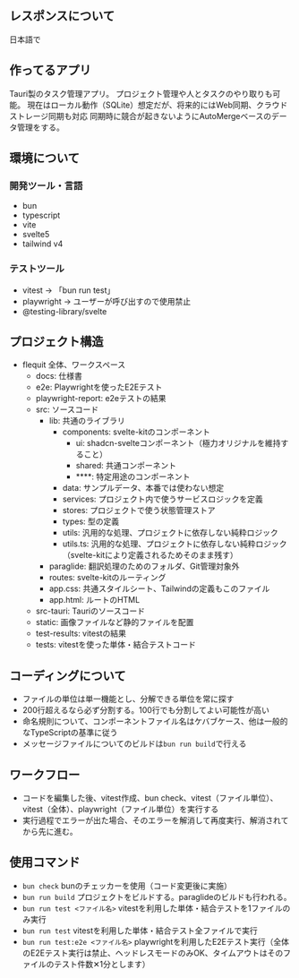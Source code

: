 ## レスポンスについて

日本語で

## 作ってるアプリ

Tauri製のタスク管理アプリ。
プロジェクト管理や人とタスクのやり取りも可能。
現在はローカル動作（SQLite）想定だが、将来的にはWeb同期、クラウドストレージ同期も対応
同期時に競合が起きないようにAutoMergeベースのデータ管理をする。


## 環境について

### 開発ツール・言語
- bun
- typescript
- vite
- svelte5
- tailwind v4

### テストツール
- vitest  -> 「bun run test」
- playwright  -> ユーザーが呼び出すので使用禁止
- @testing-library/svelte

## プロジェクト構造

- flequit 全体、ワークスペース
  - docs: 仕様書
  - e2e: Playwrightを使ったE2Eテスト
  - playwright-report: e2eテストの結果
  - src: ソースコード
    - lib: 共通のライブラリ
      - components: svelte-kitのコンポーネント
        - ui: shadcn-svelteコンポーネント（極力オリジナルを維持すること）
        - shared: 共通コンポーネント
        - ****: 特定用途のコンポーネント
      - data: サンプルデータ、本番では使わない想定
      - services: プロジェクト内で使うサービスロジックを定義
      - stores: プロジェクトで使う状態管理ストア
      - types: 型の定義
      - utils: 汎用的な処理、プロジェクトに依存しない純粋ロジック
      - utils.ts: 汎用的な処理、プロジェクトに依存しない純粋ロジック（svelte-kitにより定義されるためそのまま残す）
    - paraglide: 翻訳処理のためのフォルダ、Git管理対象外
    - routes: svelte-kitのルーティング
    - app.css: 共通スタイルシート、Tailwindの定義もこのファイル
    - app.html: ルートのHTML
  - src-tauri: Tauriのソースコード
  - static: 画像ファイルなど静的ファイルを配置
  - test-results: vitestの結果
  - tests: vitestを使った単体・結合テストコード

## コーディングについて

- ファイルの単位は単一機能とし、分解できる単位を常に探す
- 200行超えるなら必ず分割する。100行でも分割してよい可能性が高い
- 命名規則について、コンポーネントファイル名はケバブケース、他は一般的なTypeScriptの基準に従う
- メッセージファイルについてのビルドは`bun run build`で行える

## ワークフロー
- コードを編集した後、vitest作成、bun check、vitest（ファイル単位）、vitest（全体）、playwright（ファイル単位）を実行する
- 実行過程でエラーが出た場合、そのエラーを解消して再度実行、解消されてから先に進む。


## 使用コマンド
- `bun check` bunのチェッカーを使用（コード変更後に実施）
- `bun run build` プロジェクトをビルドする。paraglideのビルドも行われる。
- `bun run test <ファイル名>` vitestを利用した単体・結合テストを1ファイルのみ実行
- `bun run test` vitestを利用した単体・結合テスト全ファイルで実行
- `bun run test:e2e <ファイル名>` playwrightを利用したE2Eテスト実行（全体のE2Eテスト実行は禁止、ヘッドレスモードのみOK、タイムアウトはそのファイルのテスト件数✕1分とします）

